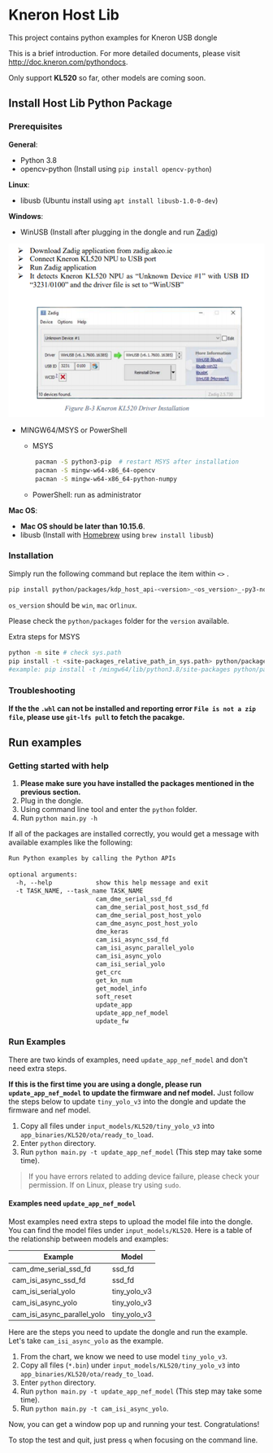 # Kneron Host Lib

This project contains python examples for Kneron USB dongle

This is a brief introduction. For more detailed documents, please visit <http://doc.kneron.com/pythondocs>.

Only support **KL520** so far, other models are coming soon.

## Install Host Lib Python Package

### Prerequisites

**General**:

* Python 3.8
* opencv-python (Install using `pip install opencv-python`)

**Linux**:

* libusb (Ubuntu install using `apt install libusb-1.0-0-dev`)

**Windows**:

* WinUSB (Install after plugging in the dongle and run [Zadig](https://zadig.akeo.ie/))

![](docs/zadig.jpg)

* MINGW64/MSYS or PowerShell
    * MSYS
    ```bash
        pacman -S python3-pip  # restart MSYS after installation
        pacman -S mingw-w64-x86_64-opencv
        pacman -S mingw-w64-x86_64-python-numpy
    ```

    * PowerShell: run as administrator

**Mac OS**:

* **Mac OS should be later than 10.15.6**.
* libusb (Install with [Homebrew](https://brew.sh/) using `brew install libusb`)

### Installation

Simply run the following command but replace the item within `<>` .

```bash
pip install python/packages/kdp_host_api-<version>_<os_version>_-py3-none-any.whl
```

`os_version` should be `win`, `mac` or`linux`.

Please check the `python/packages` folder for the `version` available.

Extra steps for MSYS
```bash
python -m site # check sys.path
pip install -t <site-packages_relative_path_in_sys.path> python/packages/kdp_host_api-<version>_<os_version>_-py3-none-any.whl
#example: pip install -t /mingw64/lib/python3.8/site-packages python/packages/kdp_host_api-1.1.3_win_-py3-none-any.whl
```

### Troubleshooting

**If the the `.whl` can not be installed and reporting error `File is not a zip file`, please use `git-lfs pull` to fetch the pacakge.**

## Run examples

### Getting started with help

1. **Please make sure you have installed the packages mentioned in the previous section.**
2. Plug in the dongle.
3. Using command line tool and enter the `python` folder.
4. Run `python main.py -h`

If all of the packages are installed correctly, you would get a message with available examples like the following:

```
Run Python examples by calling the Python APIs

optional arguments:
  -h, --help            show this help message and exit
  -t TASK_NAME, --task_name TASK_NAME
                        cam_dme_serial_ssd_fd
                        cam_dme_serial_post_host_ssd_fd
                        cam_dme_serial_post_host_yolo
                        cam_dme_async_post_host_yolo
                        dme_keras
                        cam_isi_async_ssd_fd
                        cam_isi_async_parallel_yolo
                        cam_isi_async_yolo
                        cam_isi_serial_yolo
                        get_crc
                        get_kn_num
                        get_model_info
                        soft_reset
                        update_app
                        update_app_nef_model
                        update_fw
```

### Run Examples

There are two kinds of examples, need `update_app_nef_model` and don't need extra steps.

**If this is the first time you are using a dongle, please run `update_app_nef_model` to update the firmware and nef model.**
Just follow the steps below to update `tiny_yolo_v3` into the dongle and update the firmware and nef model.

1. Copy all files under `input_models/KL520/tiny_yolo_v3` into `app_binaries/KL520/ota/ready_to_load`.
2. Enter `python` directory.
3. Run `python main.py -t update_app_nef_model` (This step may take some time).

> If you have errors related to adding device failure, please check your permission. If on Linux, please try using `sudo`.

#### Examples need `update_app_nef_model`

Most examples need extra steps to upload the model file into the dongle. You can find the model files under `input_models/KL520`. Here is a table of the relationship between models and examples:

| Example                      | Model        |
|------------------------------|--------------|
| cam_dme_serial_ssd_fd        | ssd_fd       |
| cam_isi_async_ssd_fd         | ssd_fd       |
| cam_isi_serial_yolo          | tiny_yolo_v3 |
| cam_isi_async_yolo           | tiny_yolo_v3 |
| cam_isi_async_parallel_yolo  | tiny_yolo_v3 |

Here are the steps you need to update the dongle and run the example. Let's take `cam_isi_async_yolo` as the example.

1. From the chart, we know we need to use model `tiny_yolo_v3`.
2. Copy all files (`*.bin`) under `input_models/KL520/tiny_yolo_v3` into `app_binaries/KL520/ota/ready_to_load`.
3. Enter `python` directory.
4. Run `python main.py -t update_app_nef_model` (This step may take some time).
5. Run `python main.py -t cam_isi_async_yolo`.

Now, you can get a window pop up and running your test. Congratulations!

To stop the test and quit, just press `q` when focusing on the command line.

